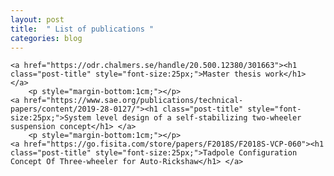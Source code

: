 ```yaml
---
layout: post
title:  " List of publications "
categories: blog
---
```


<div class="contents">

    <a href="https://odr.chalmers.se/handle/20.500.12380/301663"><h1 class="post-title" style="font-size:25px;">Master thesis work</h1> </a>
        <p style="margin-bottom:1cm;"></p>
    <a href="https://www.sae.org/publications/technical-papers/content/2019-28-0127/"><h1 class="post-title" style="font-size:25px;">System level design of a self-stabilizing two-wheeler suspension concept</h1> </a>
        <p style="margin-bottom:1cm;"></p>
    <a href="https://go.fisita.com/store/papers/F2018S/F2018S-VCP-060"><h1 class="post-title" style="font-size:25px;">Tadpole Configuration Concept Of Three-wheeler for Auto-Rickshaw</h1> </a>

</div>
